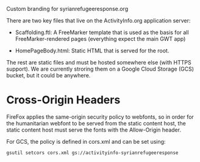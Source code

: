 
Custom branding for syrianrefugeeresponse.org

There are two key files that live on the ActivityInfo.org application 
server:

  - Scaffolding.ftl: A FreeMarker template that is used as the basis for all
    FreeMarker-rendered pages (everything expect the main GWT app)
    
  - HomePageBody.html: Static HTML that is served for the root.
  
  
The rest are static files and must be hosted somewhere else (with HTTPS support).
We are currently stroring them on a Google Cloud Storage (GCS) bucket, but it could be 
anywhere. 

Cross-Origin Headers
====================

FireFox applies the same-origin security policy to webfonts, so in order for 
the humanitarian webfont to be served from the static content host, the static
content host must serve the fonts with the Allow-Origin header. 

For GCS, the policy is defined in cors.xml and can be set using:

    gsutil setcors cors.xml gs://activityinfo-syrianrefugeeresponse


